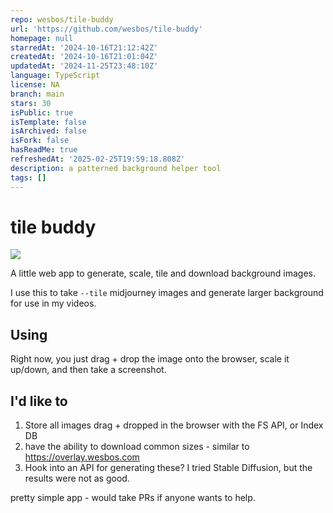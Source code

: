 ```yaml
---
repo: wesbos/tile-buddy
url: 'https://github.com/wesbos/tile-buddy'
homepage: null
starredAt: '2024-10-16T21:12:42Z'
createdAt: '2024-10-16T21:01:04Z'
updatedAt: '2024-11-25T23:48:10Z'
language: TypeScript
license: NA
branch: main
stars: 30
isPublic: true
isTemplate: false
isArchived: false
isFork: false
hasReadMe: true
refreshedAt: '2025-02-25T19:59:18.808Z'
description: a patterned background helper tool
tags: []
---
```


# tile buddy

![](demo.gif)

A little web app to generate, scale, tile and download background images.

I use this to take `--tile` midjourney images and generate larger background for use in my videos.

## Using

Right now, you just drag + drop the image onto the browser, scale it up/down, and then take a screenshot.

## I'd like to

1. Store all images drag + dropped in the browser with the FS API, or Index DB
2. have the ability to download common sizes - similar to <https://overlay.wesbos.com>
3. Hook into an API for generating these? I tried Stable Diffusion, but the results were not as good.

pretty simple app - would take PRs if anyone wants to help.
